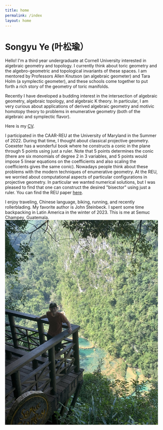 ```yaml
---
title: home
permalink: /index
layout: home
---
```

# Songyu Ye (叶松瑜）

Hello! I'm a third year undergraduate at Cornell University interested in algebraic geometry and topology. I currently think about toric geometry and the algebro-geometric and topological invariants of these spaces. I am mentored by Professors Allen Knutson (an algebraic geometer) and Tara Holm (a symplectic geometer), and these schools come together to put forth a rich story of the geometry of toric manifolds.

Recently I have developed a budding interest in the intersection of algebraic geometry, algebraic topology, and algebraic K theory. In particular, I am very curious about applications of derived algebraic geometry and motivic homotopy theory to problems in enumerative geometry (both of the algebraic and symplectic flavor).

Here is my [CV](./ye-cv.pdf).

I participated in the CAAR-REU at the University of Maryland in the Summer of 2022. During that time, I thought about classical projective geometry. Coexeter has a wonderful book where he constructs a conic in the plane through 5 points using just a ruler. Note that 5 points determines the conic (there are six monomials of degree 2 in 3 variables, and 5 points would impose 5 linear equations on the coefficients and also scaling the coefficients gives the same conic). Nowadays people think about these problems with the modern techniques of enumerative geometry. At the REU, we worried about computational aspects of particular configurations in projective geometry. In particular we wanted numerical solutions, but I was pleased to find that one can construct the desired "bisector" using just a ruler. You can find the REU paper [here](https://arxiv.org/abs/2304.02745).

I enjoy traveling, Chinese language, biking, running, and recently rollerblading. My favorite author is John Steinbeck. I spent some time backpacking in Latin America in the winter of 2023. This is me at Semuc Champey, Guatemala.
![me](5519C6F0-8C3F-407E-8B69-83F2AA3958EB_1_105_c.jpeg)
